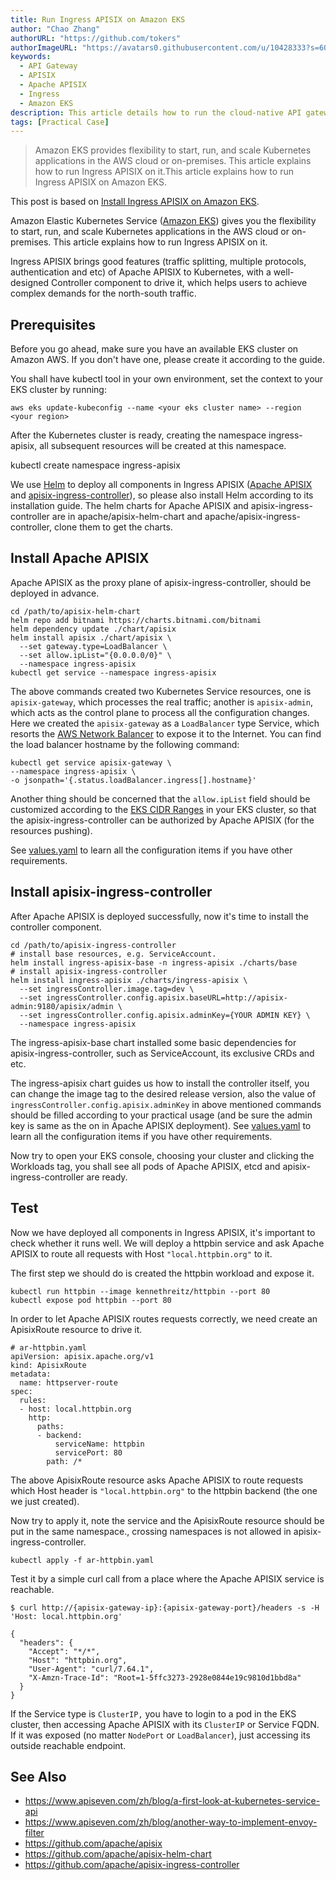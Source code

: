 ```yaml
---
title: Run Ingress APISIX on Amazon EKS
author: "Chao Zhang"
authorURL: "https://github.com/tokers"
authorImageURL: "https://avatars0.githubusercontent.com/u/10428333?s=60&v=4"
keywords:
  - API Gateway
  - APISIX
  - Apache APISIX
  - Ingress
  - Amazon EKS
description: This article details how to run the cloud-native API gateway Apache APISIX and apisix-ingress-controller on Amazon EKS.
tags: [Practical Case]
---
```


> Amazon EKS provides flexibility to start, run, and scale Kubernetes applications in the AWS cloud or on-premises. This article explains how to run Ingress APISIX on it.This article explains how to run Ingress APISIX on Amazon EKS.

<!--truncate-->

This post is based on [Install Ingress APISIX on Amazon EKS](http://apisix.apache.org/docs/ingress-controller/deployments/aws/).

Amazon Elastic Kubernetes Service ([Amazon EKS](https://amazonaws-china.com/eks/?whats-new-cards.sort-by=item.additionalFields.postDateTime&whats-new-cards.sort-order=desc&eks-blogs.sort-by=item.additionalFields.createdDate&eks-blogs.sort-order=desc)) gives you the flexibility to start, run, and scale Kubernetes applications in the AWS cloud or on-premises. This article explains how to run Ingress APISIX on it.

Ingress APISIX brings good features (traffic splitting, multiple protocols, authentication and etc) of Apache APISIX to Kubernetes, with a well-designed Controller component to drive it, which helps users to achieve complex demands for the north-south traffic.

## Prerequisites

Before you go ahead, make sure you have an available EKS cluster on Amazon AWS. If you don't have one, please create it according to the guide.

You shall have kubectl tool in your own environment, set the context to your EKS cluster by running:

```shell
aws eks update-kubeconfig --name <your eks cluster name> --region <your region>
```

After the Kubernetes cluster is ready, creating the namespace ingress-apisix, all subsequent resources will be created at this namespace.

kubectl create namespace ingress-apisix

We use [Helm](https://helm.sh/) to deploy all components in Ingress APISIX ([Apache APISIX](https://github.com/apache/apisix) and [apisix-ingress-controller](https://github.com/apache/apisix-ingress-controller)), so please also install Helm according to its installation guide. The helm charts for Apache APISIX and apisix-ingress-controller are in apache/apisix-helm-chart and apache/apisix-ingress-controller, clone them to get the charts.

## Install Apache APISIX

Apache APISIX as the proxy plane of apisix-ingress-controller, should be deployed in advance.

```shell
cd /path/to/apisix-helm-chart
helm repo add bitnami https://charts.bitnami.com/bitnami
helm dependency update ./chart/apisix
helm install apisix ./chart/apisix \
  --set gateway.type=LoadBalancer \
  --set allow.ipList="{0.0.0.0/0}" \
  --namespace ingress-apisix
kubectl get service --namespace ingress-apisix
```

The above commands created two Kubernetes Service resources, one is `apisix-gateway`, which processes the real traffic; another is `apisix-admin`, which acts as the control plane to process all the configuration changes. Here we created the `apisix-gateway` as a `LoadBalancer` type Service, which resorts the [AWS Network Balancer](https://docs.aws.amazon.com/elasticloadbalancing/latest/network/introduction.html) to expose it to the Internet. You can find the load balancer hostname by the following command:

```shell
kubectl get service apisix-gateway \
--namespace ingress-apisix \
-o jsonpath='{.status.loadBalancer.ingress[].hostname}'
```

Another thing should be concerned that the `allow.ipList` field should be customized according to the [EKS CIDR Ranges](https://amazonaws-china.com/premiumsupport/knowledge-center/eks-multiple-cidr-ranges/) in your EKS cluster, so that the apisix-ingress-controller can be authorized by Apache APISIX (for the resources pushing).

See [values.yaml](https://github.com/apache/apisix-helm-chart/blob/master/charts/apisix/values.yaml) to learn all the configuration items if you have other requirements.

## Install apisix-ingress-controller

After Apache APISIX is deployed successfully, now it's time to install the controller component.

```shell
cd /path/to/apisix-ingress-controller
# install base resources, e.g. ServiceAccount.
helm install ingress-apisix-base -n ingress-apisix ./charts/base
# install apisix-ingress-controller
helm install ingress-apisix ./charts/ingress-apisix \
  --set ingressController.image.tag=dev \
  --set ingressController.config.apisix.baseURL=http://apisix-admin:9180/apisix/admin \
  --set ingressController.config.apisix.adminKey={YOUR ADMIN KEY} \
  --namespace ingress-apisix
```

The ingress-apisix-base chart installed some basic dependencies for apisix-ingress-controller, such as ServiceAccount, its exclusive CRDs and etc.

The ingress-apisix chart guides us how to install the controller itself, you can change the image tag to the desired release version, also the value of `ingressController.config.apisix.adminKey` in above mentioned commands should be filled according to your practical usage (and be sure the admin key is same as the on in Apache APISIX deployment). See [values.yaml](https://github.com/apache/apisix-helm-chart/blob/master/charts/apisix-ingress-controller/values.yaml) to learn all the configuration items if you have other requirements.

Now try to open your EKS console, choosing your cluster and clicking the Workloads tag, you shall see all pods of Apache APISIX, etcd and apisix-ingress-controller are ready.

## Test

Now we have deployed all components in Ingress APISIX, it's important to check whether it runs well. We will deploy a httpbin service and ask Apache APISIX to route all requests with Host `"local.httpbin.org"` to it.

The first step we should do is created the httpbin workload and expose it.

```shell
kubectl run httpbin --image kennethreitz/httpbin --port 80
kubectl expose pod httpbin --port 80
```

In order to let Apache APISIX routes requests correctly, we need create an ApisixRoute resource to drive it.

```shell
# ar-httpbin.yaml
apiVersion: apisix.apache.org/v1
kind: ApisixRoute
metadata:
  name: httpserver-route
spec:
  rules:
  - host: local.httpbin.org
    http:
      paths:
      - backend:
          serviceName: httpbin
          servicePort: 80
        path: /*
```

The above ApisixRoute resource asks Apache APISIX to route requests which Host header is `"local.httpbin.org"` to the httpbin backend (the one we just created).

Now try to apply it, note the service and the ApisixRoute resource should be put in the same namespace., crossing namespaces is not allowed in apisix-ingress-controller.

```shell
kubectl apply -f ar-httpbin.yaml
```

Test it by a simple curl call from a place where the Apache APISIX service is reachable.

```shell
$ curl http://{apisix-gateway-ip}:{apisix-gateway-port}/headers -s -H 'Host: local.httpbin.org'

{
  "headers": {
    "Accept": "*/*",
    "Host": "httpbin.org",
    "User-Agent": "curl/7.64.1",
    "X-Amzn-Trace-Id": "Root=1-5ffc3273-2928e0844e19c9810d1bbd8a"
  }
}
```

If the Service type is `ClusterIP,` you have to login to a pod in the EKS cluster, then accessing Apache APISIX with its `ClusterIP` or Service FQDN. If it was exposed (no matter `NodePort` or `LoadBalancer`), just accessing its outside reachable endpoint.

## See Also

- https://www.apiseven.com/zh/blog/a-first-look-at-kubernetes-service-api
- https://www.apiseven.com/zh/blog/another-way-to-implement-envoy-filter
- https://github.com/apache/apisix
- https://github.com/apache/apisix-helm-chart
- https://github.com/apache/apisix-ingress-controller
